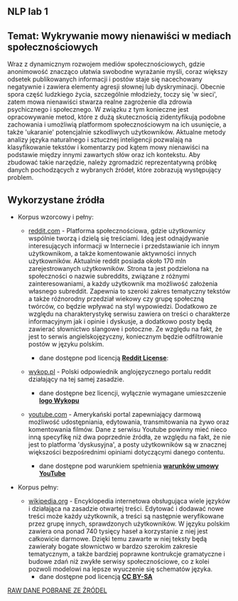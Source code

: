 ## NLP lab 1

## Temat: Wykrywanie mowy nienawiści w mediach społecznościowych

Wraz z dynamicznym rozwojem mediów społecznościowych, gdzie anonimowość znacząco ułatwia swobodne wyrażanie myśli, coraz
większy odsetek publikowanych informacji i postów staje się nacechowany negatywnie i zawiera elementy agresji słownej
lub dyskryminacji. Obecnie spora część ludzkiego życia, szczególnie młodzieży, toczy się 'w sieci', zatem mowa
nienawiści stwarza realne zagrożenie dla zdrowia psychicznego i społecznego. W związku z tym konieczne jest
opracowywanie metod, które z dużą skutecznością zidentyfikują podobne zachowania i umożliwią platformom społecznościowym
na ich usunięcie, a także 'ukaranie' potencjalnie szkodliwych użytkowników. Aktualne metody analizy języka naturalnego i
sztucznej inteligencji pozwalają na klasyfikowanie tekstów i komentarzy pod kątem mowy nienawiści na
podstawie między innymi zawartych słów oraz ich kontekstu. Aby zbudować takie narzędzie, należy zgromadzić reprezentatywną próbkę
danych pochodzących z wybranych źródeł, które zobrazują występujący problem.

## Wykorzystane źródła

* Korpus wzorcowy i pełny:
    * [reddit.com](https://www.reddit.com/) - Platforma społecznościowa, gdzie użytkownicy wspólnie tworzą i dzielą się
      treściami. Ideą jest odnajdywanie interesujących informacji w Internecie i przedstawianie ich innym użytkownikom,
      a także komentowanie aktywności innych użytkowników. Aktualnie reddit posiada około 170 mln zarejestrowanych
      użytkowników. Strona ta jest podzielona na społeczności o nazwie subreddits, związane z różnymi zainteresowaniami,
      a każdy użytkownik ma możliwość założenia własnego subreddit. Zapewnia to szeroki zakres tematyczny tekstów a
      także róźnorodny przedział wiekowy czy grupę społeczną twórców, co będzie wpływać na styl wypowiedzi. Dodatkowo ze
      względu na charakterystykę serwisu zawiera on treści o charakterze informacyjnym jak i opinie i dyskusje, a
      dodatkowo posty będą zawierać słownictwo slangowe i potoczne. Ze względu na fakt, że jest to serwis
      angielskojęzyczny, koniecznym będzie odfiltrowanie postów w języku polskim.
      * dane dostępne pod licencją **[Reddit License](https://www.redditinc.com/policies/developer-terms#text-content2)**:

    * [wykop.pl](https://wykop.pl/) - Polski odpowiednik anglojęzycznego portalu reddit działający na tej samej
      zasadzie.
      * dane dostępne bez licencji, wyłącznie wymagane umieszczenie **[logo Wykopu](https://wykop.pl/static/logo.zip)**

    * [youtube.com](https://www.youtube.com/) - Amerykański portal zapewniający darmową możliwość udostępniania,
      edytowania, transmitowania na żywo oraz komentowania filmów. Dane z serwisu Youtube powinny mieć nieco inną
      specyfikę niż dwa poprzednie źródła, ze względu na fakt, że nie jest to platforma 'dyskusyjna', a posty
      użytkowników są w znacznej większości bezpośrednimi opiniami dotyczącymi danego contentu.
      * dane dostępne pod warunkiem spełnienia **[warunków umowy YouTube](https://developers.google.com/youtube/terms/api-services-terms-of-service)**

* Korpus pełny:
    * [wikipedia.org](https://pl.wikipedia.org/wiki/) - Encyklopedia internetowa obsługująca wiele języków i działająca
      na zasadzie otwartej treści. Edytować i dodawać nowe treści może każdy użytkownik, a treści są następnie
      weryfikowane przez grupę innych, sprawdzonych użytkowników. W języku polskim zawiera ona ponad 740 tysięcy haseł a
      korzystanie z niej jest całkowicie darmowe. Dzięki temu zawarte w niej teksty będą zawierały bogate słownictwo w
      bardzo szerokim zakresie tematycznym, a także bardziej poprawne kontrukcje gramatyczne i budowe zdań niż zwykłe
      serwisy społecznościowe, co z kolei pozwoli modelowi na lepsze wyuczenie się schematów języka.
      * dane dostępne pod licencją **[CC BY-SA](https://foundation.wikimedia.org/wiki/Policy:Terms_of_Use)**

[RAW DANE POBRANE ZE ŹRÓDEL](https://drive.google.com/drive/folders/1XNp3cTFvuWA6bxP8FMDoa3MIWyAAilvj?usp=sharing)
